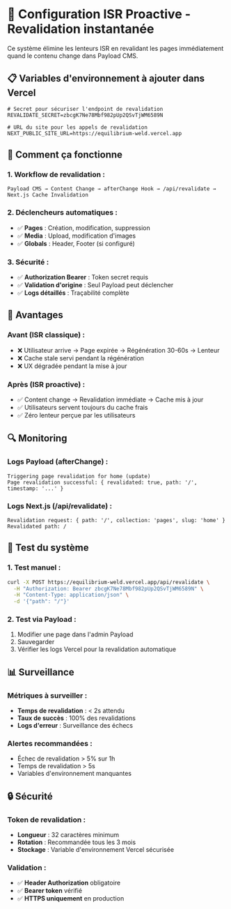 # 🚀 Configuration ISR Proactive - Revalidation instantanée

Ce système élimine les lenteurs ISR en revalidant les pages immédiatement quand le contenu change dans Payload CMS.

## 📋 Variables d'environnement à ajouter dans Vercel

```env
# Secret pour sécuriser l'endpoint de revalidation
REVALIDATE_SECRET=zbcgK7Ne78Mbf982pUp2QSvTjWM6589N

# URL du site pour les appels de revalidation
NEXT_PUBLIC_SITE_URL=https://equilibrium-weld.vercel.app
```

## 🔧 Comment ça fonctionne

### 1. **Workflow de revalidation :**
```
Payload CMS → Content Change → afterChange Hook → /api/revalidate → Next.js Cache Invalidation
```

### 2. **Déclencheurs automatiques :**
- ✅ **Pages** : Création, modification, suppression
- ✅ **Media** : Upload, modification d'images
- ✅ **Globals** : Header, Footer (si configuré)

### 3. **Sécurité :**
- ✅ **Authorization Bearer** : Token secret requis
- ✅ **Validation d'origine** : Seul Payload peut déclencher
- ✅ **Logs détaillés** : Traçabilité complète

## 🎯 Avantages

### **Avant (ISR classique) :**
- ❌ Utilisateur arrive → Page expirée → Régénération 30-60s → Lenteur
- ❌ Cache stale servi pendant la régénération
- ❌ UX dégradée pendant la mise à jour

### **Après (ISR proactive) :**
- ✅ Content change → Revalidation immédiate → Cache mis à jour
- ✅ Utilisateurs servent toujours du cache frais
- ✅ Zéro lenteur perçue par les utilisateurs

## 🔍 Monitoring

### **Logs Payload (afterChange) :**
```
Triggering page revalidation for home (update)
Page revalidation successful: { revalidated: true, path: '/', timestamp: '...' }
```

### **Logs Next.js (/api/revalidate) :**
```
Revalidation request: { path: '/', collection: 'pages', slug: 'home' }
Revalidated path: /
```

## 🧪 Test du système

### **1. Test manuel :**
```bash
curl -X POST https://equilibrium-weld.vercel.app/api/revalidate \
  -H "Authorization: Bearer zbcgK7Ne78Mbf982pUp2QSvTjWM6589N" \
  -H "Content-Type: application/json" \
  -d '{"path": "/"}'
```

### **2. Test via Payload :**
1. Modifier une page dans l'admin Payload
2. Sauvegarder
3. Vérifier les logs Vercel pour la revalidation automatique

## 📊 Surveillance

### **Métriques à surveiller :**
- **Temps de revalidation** : < 2s attendu
- **Taux de succès** : 100% des revalidations
- **Logs d'erreur** : Surveillance des échecs

### **Alertes recommandées :**
- Échec de revalidation > 5% sur 1h
- Temps de revalidation > 5s
- Variables d'environnement manquantes

## 🔒 Sécurité

### **Token de revalidation :**
- **Longueur** : 32 caractères minimum
- **Rotation** : Recommandée tous les 3 mois
- **Stockage** : Variable d'environnement Vercel sécurisée

### **Validation :**
- ✅ **Header Authorization** obligatoire
- ✅ **Bearer token** vérifié
- ✅ **HTTPS uniquement** en production
